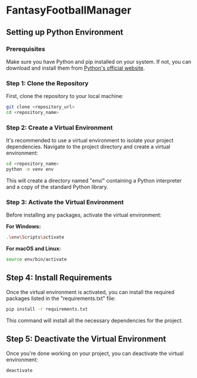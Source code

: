 # FantasyFootballManager

## Setting up Python Environment

### Prerequisites

Make sure you have Python and pip installed on your system. If not, you can download and install them from [Python's official website](https://www.python.org/downloads/).

### Step 1: Clone the Repository

First, clone the repository to your local machine:

```bash
git clone <repository_url>
cd <repository_name>
```

### Step 2: Create a Virtual Environment

It's recommended to use a virtual environment to isolate your project dependencies. Navigate to the project directory and create a virtual environment:

```bash
cd <repository_name>
python -m venv env
```

This will create a directory named "env/" containing a Python interpreter and a copy of the standard Python library.

### Step 3: Activate the Virtual Environment

Before installing any packages, activate the virtual environment:

**For Windows:**

```bash
.\env\Scripts\activate
```

**For macOS and Linux:**

```bash
source env/bin/activate
```

## Step 4: Install Requirements

Once the virtual environment is activated, you can install the required packages listed in the "requirements.txt" file:

```bash
pip install -r requirements.txt
```

This command will install all the necessary dependencies for the project.

## Step 5: Deactivate the Virtual Environment

Once you're done working on your project, you can deactivate the virtual environment:

```bash
deactivate
```
